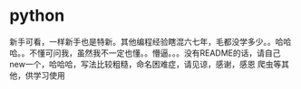# python
新手可看，一样新手也是特新。其他编程经验瞎混六七年，毛都没学多少。。哈哈哈。。不懂可问我，虽然我不一定也懂。。懵逼。。。没有README的话，请自己new一个，哈哈哈，写法比较粗糙，命名困难症，请见谅，感谢，感恩
爬虫等其他，供学习使用
